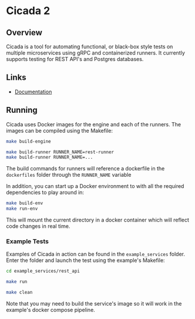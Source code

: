 # Cicada 2

## Overview

Cicada is a tool for automating functional, or black-box style tests
on multiple microservices using gRPC and containerized runners.
It currently supports testing for REST API's and Postgres databases.

## Links

* <a href="https://herzo175.github.io/cicada-2/">Documentation</a>

## Running

Cicada uses Docker images for the engine and each of the runners.
The images can be compiled using the Makefile:

```bash
make build-engine

make build-runner RUNNER_NAME=rest-runner
make build-runner RUNNER_NAME=...
```

The build commands for runners will reference a dockerfile
in the `dockerfiles` folder through the `RUNNER_NAME` variable

In addition, you can start up a Docker environment to with all the
required dependencies to play around in:

```bash
make build-env
make run-env
```

This will mount the current directory in a docker container which
will reflect code changes in real time.

### Example Tests

Examples of Cicada in action can be found in the `example_services`
folder. Enter the folder and launch the test using the example's
Makefile:

```bash
cd example_services/rest_api

make run

make clean
```

Note that you may need to build the service's image so it will
work in the example's docker compose pipeline.
